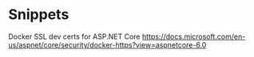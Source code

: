 # Snippets
Docker SSL dev certs for ASP.NET Core 
https://docs.microsoft.com/en-us/aspnet/core/security/docker-https?view=aspnetcore-6.0

